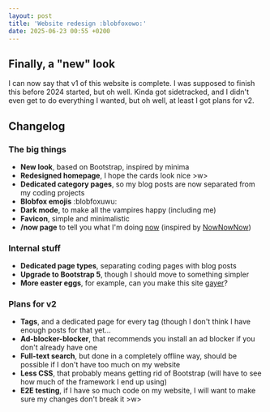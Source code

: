 ```yaml
---
layout: post
title: 'Website redesign :blobfoxowo:'
date: 2025-06-23 00:55 +0200
---
```

## Finally, a "new" look

I can now say that v1 of this website is complete. I was supposed to finish this
before 2024 started, but oh well. Kinda got sidetracked, and I didn't even get
to do everything I wanted, but oh well, at least I got plans for v2.

## Changelog

### The big things

- **New look**, based on Bootstrap, inspired by minima
- **Redesigned homepage**, I hope the cards look nice >w>
- **Dedicated category pages**, so my blog posts are now separated from my
coding projects
- **Blobfox emojis** :blobfoxuwu:
- **Dark mode**, to make all the vampires happy (including me)
- **Favicon**, simple and minimalistic
- **/now page** to tell you what I'm doing [now](/now/) (inspired by
[NowNowNow](https://nownownow.com))

### Internal stuff

- **Dedicated page types**, separating coding pages with blog posts
- **Upgrade to Bootstrap 5**, though I should move to something simpler
- **More easter eggs**, for example, can you make this site [gayer](/?gay)?

### Plans for v2

- **Tags**, and a dedicated page for every tag (though I don't think I have
enough posts for that yet...
- **Ad-blocker-blocker**, that recommends you install an ad blocker if you
don't already have one
- **Full-text search**, but done in a completely offline way, should be possible
if I don't have too much on my website
- **Less CSS**, that probably means getting rid of Bootstrap (will have to see
how much of the framework I end up using)
- **E2E testing**, if I have so much code on my website, I will want to make
sure my changes don't break it >w>
